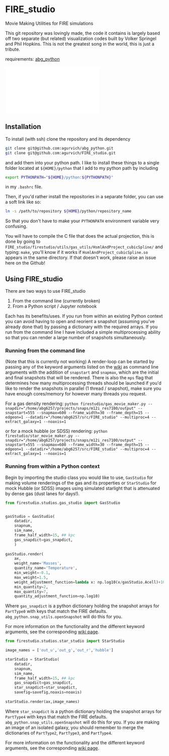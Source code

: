 # FIRE_studio
Movie Making Utilities for FIRE simulations

This git repository was lovingly made, the code it contains is largely based off two separate (but related) visualization codes built by Volker Springel and Phil Hopkins. This is not the greatest song in the world, this is just a tribute.

requirements:
[abg_python](https://www.github.com/agurvich/abg_python)

![Sample Rendering](src/final.pdf)

## Installation
To install (with ssh) clone the repository and its dependency
```bash
git clone git@github.com:agurvich/abg_python.git
git clone git@github.com:agurvich/FIRE_studio.git
```
and add them into your python path. I like to install these things to a single folder located at `${HOME}/python` that I add to my python path by including 
```bash
export PYTHONPATH="${HOME}/python:${PYTHONPATH}"
```
in my `.bashrc` file.

Then, if you'd rather install the repositories in a separate folder, you can use a soft link like so:
```bash
ln -s /path/to/repository ${HOME}/python/repository_name
```
So that you don't have to make your `PYTHONPATH` environment variable very confusing. 

You will have to compile the C file that does the actual projection, this is done by going to 
`FIRE_studio/firestudio/utils/gas_utils/HsmlAndProject_cubicSpline/` and typing: `make`, you'll know if it works if `HsmlAndProject_cubicSpline.so` appears in the same directory. If that doesn't work, please raise an issue here on the Github!

## Using FIRE_studio
There are two ways to use FIRE_studio
1) From the command line (currently broken)
2) From a Python script / Jupyter notebook

Each has its benefits/uses. If you run from within an existing Python context you can avoid having to open and reorient a snapshot (assuming you've already done that) by passing a dictionary with the required arrays. 
If you run from the command line I have included a simple multiprocessing ability so that you can render a large number of snapshots simultaneously. 


### Running from the command line
(Note that this is currently not working)
A render-loop can be started by passing any of the keyword arguments listed on the [wiki](https://github.com/agurvich/FIRE_studio/wiki) as command line arguments with the addition of `snapstart` and `snapmax`, which are the initial and final snapshots that will be rendered. 
There is also the `mps` flag that determines how many multiprocessing threads should be launched if you'd like to render the snapshots in parallel (1 thread / snapshot), make sure you have enough cores/memory for however many threads you request. 

For a gas density rendering:
`python firestudio/gas_movie_maker.py --snapdir="/home/abg6257/projects/snaps/m12i_res7100/output" --snapstart=555 --snapmax=600 --frame_width=30 --frame_depth=15 --edgeon=1 --datadir="/home/abg6257/src/FIRE_studio" --multiproc=4 --extract_galaxy=1 --noaxis=1`

or for a mock hubble (or SDSS) rendering:
`python firestudio/star_movie_maker.py --snapdir="/home/abg6257/projects/snaps/m12i_res7100/output" --snapstart=555 --snapmax=600 --frame_width=30 --frame_depth=15 --edgeon=1 --datadir="/home/abg6257/src/FIRE_studio" --multiproc=4 --extract_galaxy=1 --noaxis=1`

### Running from within a Python context
Begin by importing the studio class you would like to use, `GasStudio` for making volume renderings of the gas and its properties or `StarStudio` for mock Hubble (or SDSS) images using simulated starlight that is attenuated by dense gas (dust lanes for days!).

```python
from firestudio.studios.gas_studio import GasStudio


gasStudio = GasStudio(
    datadir,
    snapnum,
    sim_name,
    frame_half_width=15, ## kpc
    gas_snapdict=gas_snapdict,
    )
        
gasStudio.render(
    ax,
    weight_name='Masses',
    quantity_name='Temperature',
    min_weight=-0.1,
    max_weight=1.5,
    weight_adjustment_function=lambda x: np.log10(x/gasStudio.Acell)+10-6) ## msun/pc^2
    min_quantity=2,
    max_quantity=7,
    quantity_adjustment_function=np.log10)
```

Where `gas_snapdict` is a python dictionary holding the snapshot arrays for `PartType0` with keys that match the FIRE defaults. `abg_python.snap_utils.openSnapshot` will do this for you. 

For more information on the functionality and the different keyword arguments, see the corresponding [wiki page](https://github.com/agurvich/FIRE_studio/wiki/gas_studio).

```python
from firestudio.studios.star_studio import StarStudio

image_names = ['out_u','out_g','out_r','hubble']

starStudio = StarStudio(
    datadir,
    snapnum,
    sim_name,
    frame_half_width=15, ## kpc
    gas_snapdict=gas_snapdict,
    star_snapdict=star_snapdict,
    savefig=savefig,noaxis=noaxis)
    
starStudio.render(ax,image_names)
```

Where `star_snapdict` is a python dictionary holding the snapshot arrays for `PartType4` with keys that match the FIRE defaults. `abg_python.snap_utils.openSnapshot` will do this for you. If you are making an image of an isolated galaxy, you should remember to merge the dictionaries of `PartType2`, `PartType3`, and `PartType4`.

For more information on the functionality and the different keyword arguments, see the corresponding [wiki page](https://github.com/agurvich/FIRE_studio/wiki/star_studio).
